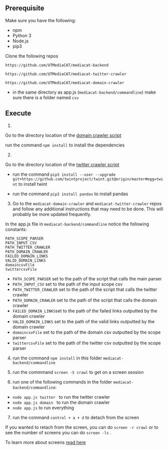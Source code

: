 ## Prerequisite

Make sure you have the following:

* npm
* Python 3
* Node.js
* pip3

Clone the following repos

```
https://github.com/UTMediaCAT/mediacat-backend

https://github.com/UTMediaCAT/mediacat-twitter-crawler

https://github.com/UTMediaCAT/mediacat-domain-crawler
```

* in the same directory as app.js (`mediacat-backend/commandline`) make sure there is a folder named ```csv```


## Execute

1. 
Go to the directory location of the [domain crawler script](https://github.com/UTMediaCAT/mediacat-domain-crawler/tree/master/newCrawler)

run the command `npm install` to install the dependencies

2.
Go to the directory location of the [twitter crawler script](https://github.com/UTMediaCAT/mediacat-twitter-crawler)

- run the command `pip3 install --user --upgrade git+https://github.com/twintproject/twint.git@origin/master#egg=twint` to install twint

- run the command `pip3 install pandas` to install pandas

3. Go to the `mediacat-domain-crawler` and `mediacat-twitter-crawler` repos and follow any additional instructions that may need to be done. This will probably be more updated frequently.


In the app.js file in `mediacat-backend/commandline` notice the following constants:


```
PATH_SCOPE_PARSER
PATH_INPUT_CSV
PATH_TWITTER_CRAWLER
PATH_DOMAIN_CRAWLER
FAILED_DOMAIN_LINKS
VALID_DOMAIN_LINKS
domaincsvFile
twittercsvFile
```

- `PATH_SCOPE_PARSER` set to the path of the script that calls the main parser
- `PATH_INPUT_CSV` set to the path of the input scope csv
- `PATH_TWITTER_CRAWLER` set to the path of the script that calls the twitter crawler
- `PATH_DOMAIN_CRAWLER` set to the path of the script that calls the domain crawler
- `FAILED_DOMAIN_LINKS`set to the path of the failed links outputted by the domain crawler
- `VALID_DOMAIN_LINKS` set to the path of the valid links outputted by the domain crawler
- `domaincsvFile` set to the path of the domain csv outputted by the scope parser
- `twittercsvFile` set to the path of the twitter csv outputted by the scope parser

4. run the command `npm install` in this folder `mediacat-backend/commandline`

5. run the commmand `screen -S crawl` to get on a screen session

6. run one of the following commands in the folder `mediacat-backend/commandline`:
 - `node app.js twitter ` to run the twitter crawler
 - `node app.js domain ` to run the domain crawler
 - `node app.js` to run everything

7. run the command `control + a + d` to detach from the screen

If you wanted to retach from the screen, you can do `screen -r crawl` or to see the number of screens you can do `screen -ls` . 

To learn more about screens [read here](https://linuxize.com/post/how-to-use-linux-screen/)
